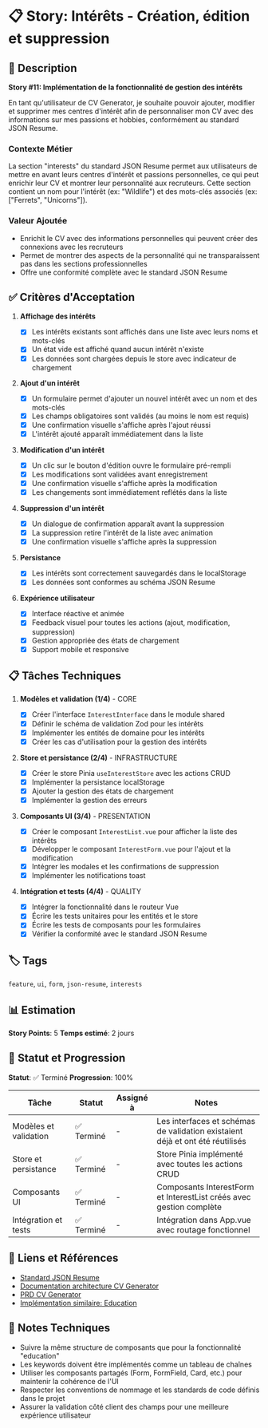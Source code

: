 # 📋 Story: Intérêts - Création, édition et suppression

## 📝 Description

**Story #11: Implémentation de la fonctionnalité de gestion des intérêts**

En tant qu'utilisateur de CV Generator, je souhaite pouvoir ajouter, modifier et supprimer mes centres d'intérêt afin de personnaliser mon CV avec des informations sur mes passions et hobbies, conformément au standard JSON Resume.

### Contexte Métier

La section "interests" du standard JSON Resume permet aux utilisateurs de mettre en avant leurs centres d'intérêt et passions personnelles, ce qui peut enrichir leur CV et montrer leur personnalité aux recruteurs. Cette section contient un nom pour l'intérêt (ex: "Wildlife") et des mots-clés associés (ex: ["Ferrets", "Unicorns"]).

### Valeur Ajoutée

- Enrichit le CV avec des informations personnelles qui peuvent créer des connexions avec les recruteurs
- Permet de montrer des aspects de la personnalité qui ne transparaissent pas dans les sections professionnelles
- Offre une conformité complète avec le standard JSON Resume

## ✅ Critères d'Acceptation

1. **Affichage des intérêts**

   - [x] Les intérêts existants sont affichés dans une liste avec leurs noms et mots-clés
   - [x] Un état vide est affiché quand aucun intérêt n'existe
   - [x] Les données sont chargées depuis le store avec indicateur de chargement

2. **Ajout d'un intérêt**

   - [x] Un formulaire permet d'ajouter un nouvel intérêt avec un nom et des mots-clés
   - [x] Les champs obligatoires sont validés (au moins le nom est requis)
   - [x] Une confirmation visuelle s'affiche après l'ajout réussi
   - [x] L'intérêt ajouté apparaît immédiatement dans la liste

3. **Modification d'un intérêt**

   - [x] Un clic sur le bouton d'édition ouvre le formulaire pré-rempli
   - [x] Les modifications sont validées avant enregistrement
   - [x] Une confirmation visuelle s'affiche après la modification
   - [x] Les changements sont immédiatement reflétés dans la liste

4. **Suppression d'un intérêt**

   - [x] Un dialogue de confirmation apparaît avant la suppression
   - [x] La suppression retire l'intérêt de la liste avec animation
   - [x] Une confirmation visuelle s'affiche après la suppression

5. **Persistance**

   - [x] Les intérêts sont correctement sauvegardés dans le localStorage
   - [x] Les données sont conformes au schéma JSON Resume

6. **Expérience utilisateur**
   - [x] Interface réactive et animée
   - [x] Feedback visuel pour toutes les actions (ajout, modification, suppression)
   - [x] Gestion appropriée des états de chargement
   - [x] Support mobile et responsive

## 📋 Tâches Techniques

1. **Modèles et validation (1/4)** - CORE

   - [x] Créer l'interface `InterestInterface` dans le module shared
   - [x] Définir le schéma de validation Zod pour les intérêts
   - [x] Implémenter les entités de domaine pour les intérêts
   - [x] Créer les cas d'utilisation pour la gestion des intérêts

2. **Store et persistance (2/4)** - INFRASTRUCTURE

   - [x] Créer le store Pinia `useInterestStore` avec les actions CRUD
   - [x] Implémenter la persistance localStorage
   - [x] Ajouter la gestion des états de chargement
   - [x] Implémenter la gestion des erreurs

3. **Composants UI (3/4)** - PRESENTATION

   - [x] Créer le composant `InterestList.vue` pour afficher la liste des intérêts
   - [x] Développer le composant `InterestForm.vue` pour l'ajout et la modification
   - [x] Intégrer les modales et les confirmations de suppression
   - [x] Implémenter les notifications toast

4. **Intégration et tests (4/4)** - QUALITY
   - [x] Intégrer la fonctionnalité dans le routeur Vue
   - [x] Écrire les tests unitaires pour les entités et le store
   - [x] Écrire les tests de composants pour les formulaires
   - [x] Vérifier la conformité avec le standard JSON Resume

## 🏷️ Tags

`feature`, `ui`, `form`, `json-resume`, `interests`

## 📊 Estimation

**Story Points**: 5
**Temps estimé**: 2 jours

## 🔄 Statut et Progression

**Statut**: ✅ Terminé
**Progression**: 100%

| Tâche                 | Statut     | Assigné à | Notes                                                                         |
| --------------------- | ---------- | --------- | ----------------------------------------------------------------------------- |
| Modèles et validation | ✅ Terminé | -         | Les interfaces et schémas de validation existaient déjà et ont été réutilisés |
| Store et persistance  | ✅ Terminé | -         | Store Pinia implémenté avec toutes les actions CRUD                           |
| Composants UI         | ✅ Terminé | -         | Composants InterestForm et InterestList créés avec gestion complète           |
| Intégration et tests  | ✅ Terminé | -         | Intégration dans App.vue avec routage fonctionnel                             |

## 🔗 Liens et Références

- [Standard JSON Resume](https://jsonresume.org/schema/)
- [Documentation architecture CV Generator](./arch.md)
- [PRD CV Generator](./prd.md)
- [Implémentation similaire: Education](./Implementation_Fonctionnalite_Education_detail.md)

## 📌 Notes Techniques

- Suivre la même structure de composants que pour la fonctionnalité "education"
- Les keywords doivent être implémentés comme un tableau de chaînes
- Utiliser les composants partagés (Form, FormField, Card, etc.) pour maintenir la cohérence de l'UI
- Respecter les conventions de nommage et les standards de code définis dans le projet
- Assurer la validation côté client des champs pour une meilleure expérience utilisateur
